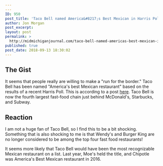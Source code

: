 ```yaml
---
---
ID: 950
post_title: 'Taco Bell named America&#8217;s Best Mexican in Harris Poll'
author: Jon Morgan
post_excerpt:
layout: post
permalink: >
  http://midmichiganjournal.com/taco-bell-named-americas-best-mexican-in-harris-poll
published: true
post_date: 2018-09-13 18:30:02
---
```

<h2>The Gist</h2>
It seems that people really are willing to make a "run for the border." Taco Bell has been named "America's best Mexican restaurant" based on the results of a recent Harris Poll. This is according to a post <a href="https://abc7.com/food/taco-bell-voted-as-the-best-mexican-restaurant-of-2018/4225555/">here</a>. Taco Bell is now the fourth largest fast-food chain just behind McDonald's, Starbucks, and Subway.
<h2>Reaction</h2>
I am not a huge fan of Taco Bell, so I find this to be a bit shocking. Something that is also shocking to me is that Wendy's and Burger King are no longer considered to be among the top four fast food restaurants!

It seems more likely that Taco Bell would have been the most recognizable Mexican restaurant on a list. Last year, Moe's held the title, and Chipotle was America's Best Mexican restaurant in 2016.